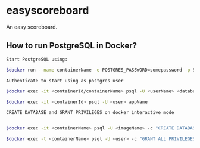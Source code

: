 # easyscoreboard
An easy scoreboard.


## How to run PostgreSQL in Docker?

`Start PostgreSQL using:`

```bash
$docker run --name containerName -e POSTGRES_PASSWORD=somepassword -p 5432:5432 -d <image>
```

`Authenticate to start using as postgres user`

```bash
$docker exec -it <containerId/containerName> psql -U <userName> <databaseName>

$docker exec -it <containerId> psql -U <user> appName
```

`CREATE DATABASE and GRANT PRIVILEGES on docker interactive mode`

```bash

$docker exec -it <containerName> psql -U <imageName> -c "CREATE DATABASE databaseName ENCODING  'endocingType' TEMPLATE template0 LC_COLLATE <lcCollateType> LC_CTYPE 'lcCType';"

$docker exec -t <containerName> psql -U <user> -c "GRANT ALL PRIVILEGES ON DATABASE <dbName> TO <user>;"
```


